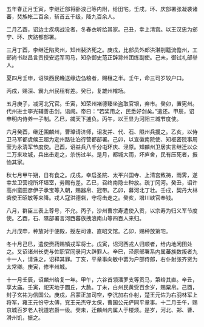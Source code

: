 五年春正月壬寅，李继迁部将卧浪己等内附，给田宅。壬戌，环、庆部署张凝袭诸蕃，焚族帐二百余，斩首五千级，降九百余人。

二月乙酉，诏边士疾病战没者，冬春衣听给其家。己丑，幸上清宫。以王汉忠为邠宁、环、庆路都部署。

三月丁酉，李继迁陷灵州，知州裴济死之。庚戌，比部员外郎洪湛削籍流儋州，工部尚书赵昌言责授安远军司马，知杂御史范正辞滁州团练副使。己未，御试礼部举人。

夏四月壬申，诏陕西民輓送缘边刍粮者，赐租之半。壬午，命三司岁较户口。

丙戌，赐深、霸九州民租有差。癸巳，复雄州榷场。

五月庚子，减河北冗官。壬寅，知荣州褚德臻坐盗取官银，弃市。癸卯，置宪州。代州进士李光辅善击剑，诣阙。帝曰：“若奖用之，民悉好剑矣。”遣还。甲辰，诏申明内侍养一子制。乙巳，蠲天下逋负。丙午，以王显为河阳三城节度使。

六月癸酉，继迁围麟州，曹璨请济师，诏发并、代、石、隰州兵援之。乙亥，以侍卫马军都虞候王超为定州路驻泊行营都部署。己卯，以宣徽南院使、知枢密院事周莹为永清军节度使。己酉，诏益兵八千分屯环庆、泾原。知麟州卫居实言继迁以众二万来攻城，兵出击走之，杀伤过半。是月，都城大雨，坏庐舍，民有压死者，振恤其家。

秋七月甲午朔，日有食之。戊戌，幸启圣院、太平兴国寺、上清宫致祷，雨霁，遂幸龙卫营视所坏垣室，劳赐有差。乙巳，召终南隐士种放。疏丁冈河。癸丑，诏许高州蛮田彦伊子承宝等入朝，赐器帛、冠带。乙卯，募河北丁壮。壬戌，契丹大林砦使王昭敏等来降。戎人寇洪德砦，守将击走之。癸亥，增川峡官奉钱。

八月，群臣三表上尊号，不允。丙子，沙州曹宗寿遣使入贡，以宗寿为归义军节度使。乙酉，石、隰部署言河西蕃族拽浪南山等四百人来归。

九月戊申，种放对于便殿，授左司谏、直昭文馆。乙卯，赐种放第宅。

冬十月己巳，遣使赍药赐镇戎军将士。戊寅，诏河西戎人归顺者，给内地闲田处之。又诏诸州长吏与佐职官同录问大辟罪人。辛巳，泾原部署系内属蕃族数叛者九十一人，请诛之，诏释其罪。丁亥，平章事向敏中罢为户部侍郎，右仆射张齐贤为太常卿。庚寅，修丰州城。

十一月壬辰，诏麟州给复一年。甲午，六谷首领潘罗支等贡马，第给其直。辛丑，享太庙。壬寅，祀天地于圜丘，大赦。丁未，白州民黄受百余岁，赐粟帛。己酉，封子玄祐为信国公。庚戌，吕蒙正加司空，李沆加右仆射，楚王元佐为右羽林军上将军，雍王元份守太傅，兖王元杰守太保，曹国公元俨同平章事。十二月壬午，赐京城百岁老人祝道岩爵一级。癸未，迁麟州内属人于楼烦。是岁，河北、郑、曹、滑州饥，振之。